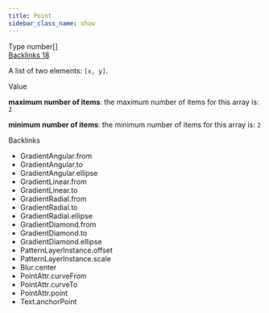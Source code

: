 ```yaml
---
title: Point
sidebar_class_name: show
---
```


<div className="section-badges">

<div class="badge type">
        <span class="label">Type</span>
        <span class="value">number[]</span>
      </div>

<a href="#backlinks" class="badge backlinks">
          <span class="label">Backlinks</span>
          <span class="value">18</span>
        </a>

</div>

A list of two elements: `[x, y]`.

<div className="property-item">

Value

<div className="value-description">

**maximum number of items**: the maximum number of items for this array is: `2`

**minimum number of items**: the minimum number of items for this array is: `2`

</div>

</div>

<div id="backlinks" className="section-backlinks">

<div className="backlinks-title">Backlinks</div>

<ul className="backlinks-list">

<li className="backlink">
      <Link to='/specs/vectorgraphics/gradient-angular#from'>GradientAngular.from</Link>
      </li>

<li className="backlink">
      <Link to='/specs/vectorgraphics/gradient-angular#to'>GradientAngular.to</Link>
      </li>

<li className="backlink">
      <Link to='/specs/vectorgraphics/gradient-angular#ellipse'>GradientAngular.ellipse</Link>
      </li>

<li className="backlink">
      <Link to='/specs/vectorgraphics/gradient-linear#from'>GradientLinear.from</Link>
      </li>

<li className="backlink">
      <Link to='/specs/vectorgraphics/gradient-linear#to'>GradientLinear.to</Link>
      </li>

<li className="backlink">
      <Link to='/specs/vectorgraphics/gradient-radial#from'>GradientRadial.from</Link>
      </li>

<li className="backlink">
      <Link to='/specs/vectorgraphics/gradient-radial#to'>GradientRadial.to</Link>
      </li>

<li className="backlink">
      <Link to='/specs/vectorgraphics/gradient-radial#ellipse'>GradientRadial.ellipse</Link>
      </li>

<li className="backlink">
      <Link to='/specs/vectorgraphics/gradient-diamond#from'>GradientDiamond.from</Link>
      </li>

<li className="backlink">
      <Link to='/specs/vectorgraphics/gradient-diamond#to'>GradientDiamond.to</Link>
      </li>

<li className="backlink">
      <Link to='/specs/vectorgraphics/gradient-diamond#ellipse'>GradientDiamond.ellipse</Link>
      </li>

<li className="backlink">
      <Link to='/specs/vectorgraphics/pattern-layer-instance#offset'>PatternLayerInstance.offset</Link>
      </li>

<li className="backlink">
      <Link to='/specs/vectorgraphics/pattern-layer-instance#scale'>PatternLayerInstance.scale</Link>
      </li>

<li className="backlink">
      <Link to='/specs/vectorgraphics/blur#center'>Blur.center</Link>
      </li>

<li className="backlink">
      <Link to='/specs/vectorgraphics/point-attr#curvefrom'>PointAttr.curveFrom</Link>
      </li>

<li className="backlink">
      <Link to='/specs/vectorgraphics/point-attr#curveto'>PointAttr.curveTo</Link>
      </li>

<li className="backlink">
      <Link to='/specs/vectorgraphics/point-attr#point'>PointAttr.point</Link>
      </li>

<li className="backlink">
      <Link to='/specs/vectorgraphics/text#anchorpoint'>Text.anchorPoint</Link>
      </li>

</ul>

</div>
